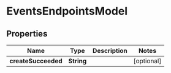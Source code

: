 

# EventsEndpointsModel


## Properties

| Name | Type | Description | Notes |
|------------ | ------------- | ------------- | -------------|
|**createSucceeded** | **String** |  |  [optional] |



